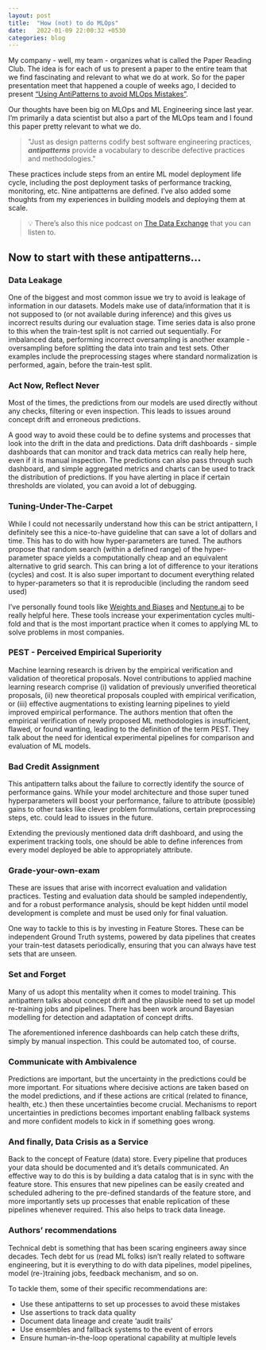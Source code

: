 ```yaml
---
layout: post
title:  "How (not) to do MLOps"
date:   2022-01-09 22:00:32 +0530
categories: blog
---
```


My company - well, my team - organizes what is called the Paper Reading Club. The idea is for each of us to present a paper to the entire team that we find fascinating and relevant to what we do at work. So for the paper presentation meet that happened a couple of weeks ago, I decided to present [“Using AntiPatterns to avoid MLOps Mistakes”](https://arxiv.org/abs/2107.00079).

Our thoughts have been big on MLOps and ML Engineering since last year. I’m primarily a data scientist but also a part of the MLOps team and I found this paper pretty relevant to what we do.

> "Just as design patterns codify best software engineering practices, ***antipatterns*** provide a vocabulary to describe defective practices and methodologies."

These practices include steps from an entire ML model deployment life cycle, including the post deployment tasks of performance tracking, monitoring, etc. Nine antipatterns are defined. I’ve also added some thoughts from my experiences in building models and deploying them at scale.

> 💡 There’s also this nice podcast on [The Data Exchange]([https://thedataexchange.media/mlops-anti-patterns/](https://thedataexchange.media/mlops-anti-patterns/)) that you can listen to.

## Now to start with these antipatterns...

### Data Leakage

One of the biggest and most common issue we try to avoid is leakage of information in our datasets. Models make use of data/information that it is not supposed to (or not available during inference) and this gives us incorrect results during our evaluation stage. Time series data is also prone to this when the train-test split is not carried out sequentially. For imbalanced data, performing incorrect oversampling is another example  - oversampling before splitting the data into train and test sets. Other examples include the preprocessing stages where standard normalization is performed, again, before the train-test split. 

### Act Now, Reflect Never

Most of the times, the predictions from our models are used directly without any checks, filtering or even inspection. This leads to issues around concept drift and erroneous predictions. 

A good way to avoid these could be to define systems and processes that look into the drift in the data and predictions. Data drift dashboards - simple dashboards that can monitor and track data metrics can really help here, even if it is manual inspection. The predictions can also pass through such dashboard, and simple aggregated metrics and charts can be used to track the distribution of predictions. If you have alerting in place if certain thresholds are violated, you can avoid a lot of debugging.

### Tuning-Under-The-Carpet

While I could not necessarily understand how this can be strict antipattern, I definitely see this a nice-to-have guideline that can save a lot of dollars and time. This has to do with how hyper-parameters are tuned. The authors propose that random search (within a defined range) of the hyper-parameter space yields a computationally cheap and an equivalent alternative to grid search. This can bring a lot of difference to your iterations (cycles) and cost. It is also super important to document everything related to hyper-parameters so that it is reproducible (including the random seed used)

I’ve personally found tools like [Weights and Biases](https://wandb.ai/site) and [Neptune.ai](https://neptune.ai/) to be really helpful here. These tools increase your experimentation cycles multi-fold and that is the most important practice when it comes to applying ML to solve problems in most companies.

### PEST - Perceived Empirical Superiority

Machine learning research is driven by the empirical verification and validation of theoretical proposals. Novel contributions to applied machine learning research comprise (i) validation of previously unverified theoretical proposals, (ii) new theoretical proposals coupled with empirical verification, or (iii) effective augmentations to existing learning pipelines to yield improved empirical performance. The authors mention that often the empirical verification of newly proposed ML methodologies is insufficient, flawed, or found wanting, leading to the definition of the term PEST. They talk about the need for identical experimental pipelines for comparison and evaluation of ML models.

### Bad Credit Assignment

This antipattern talks about the failure to correctly identify the source of performance gains. While your model architecture and those super tuned hyperparameters will boost your performance, failure to attribute (possible) gains to other tasks like clever problem formulations, certain preprocessing steps, etc. could lead to issues in the future.

Extending the previously mentioned data drift dashboard, and using the experiment tracking tools, one should be able to define inferences from every model deployed be able to appropriately attribute.

### Grade-your-own-exam

These are issues that arise with incorrect evaluation and validation practices. Testing and evaluation data should be sampled independently, and for a robust performance analysis, should be kept hidden until model development is complete and must be used only for final valuation.

One way to tackle to this is by investing in Feature Stores. These can be independent Ground Truth systems, powered by data pipelines that creates your train-test datasets periodically, ensuring that you can always have test sets that are unseen.

### Set and Forget

Many of us adopt this mentality when it comes to model training. This antipattern talks about concept drift and the plausible need to set up model re-training jobs and pipelines. There has been work around Bayesian modelling for detection and adaptation of concept drifts.

The aforementioned inference dashboards can help catch these drifts, simply by manual inspection. This could be automated too, of course.

### Communicate with Ambivalence

Predictions are important, but the uncertainty in the predictions could be more important. For situations where decisive actions are taken based on the model predictions, and if these actions are critical (related to finance, health, etc.) then these uncertainties become crucial. Mechanisms to report uncertainties in predictions becomes important enabling fallback systems and more confident models to kick in if something goes wrong.

### And finally, Data Crisis as a Service

Back to the concept of Feature (data) store. Every pipeline that produces your data should be documented and it’s details communicated. An effective way to do this is by building a data catalog that is in sync with the feature store. This ensures that new pipelines can be easily created and scheduled adhering to the pre-defined standards of the feature store, and more importantly sets up processes that enable replication of these pipelines whenever required. This also helps to track data lineage.

### Authors’ recommendations

Technical debt is something that has been scaring engineers away since decades. Tech debt for us (read ML folks) isn’t really related to software engineering, but it is everything to do with data pipelines, model pipelines, model (re-)training jobs, feedback mechanism, and so on. 

To tackle them, some of their specific recommendations are:

- Use these antipatterns to set up processes to avoid these mistakes
- Use assertions to track data quality
- Document data lineage and create ‘audit trails’
- Use ensembles and fallback systems to the event of errors
- Ensure human-in-the-loop operational capability at multiple levels